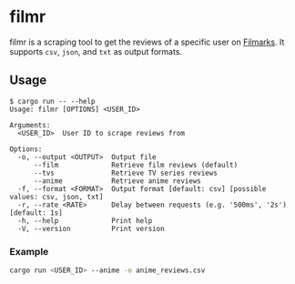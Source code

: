 # filmr

filmr is a scraping tool to get the reviews of a specific user on [Filmarks](https://filmarks.com/). It supports `csv`, `json`, and `txt` as output formats.

## Usage

```text
$ cargo run -- --help
Usage: filmr [OPTIONS] <USER_ID>

Arguments:
  <USER_ID>  User ID to scrape reviews from

Options:
  -o, --output <OUTPUT>  Output file
      --film             Retrieve film reviews (default)
      --tvs              Retrieve TV series reviews
      --anime            Retrieve anime reviews
  -f, --format <FORMAT>  Output format [default: csv] [possible values: csv, json, txt]
  -r, --rate <RATE>      Delay between requests (e.g. '500ms', '2s') [default: 1s]
  -h, --help             Print help
  -V, --version          Print version
```

### Example

```sh
cargo run <USER_ID> --anime -o anime_reviews.csv
```
